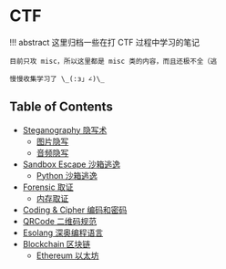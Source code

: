 # CTF

!!! abstract 
    这里归档一些在打 CTF 过程中学习的笔记

    目前只攻 misc，所以这里都是 misc 类的内容，而且还极不全（逃

    慢慢收集学习了 \_(:з」∠)\_

## Table of Contents
- [Steganography 隐写术](steg)
    - [图片隐写](steg/image)
    - [音频隐写](steg/audio)
- [Sandbox Escape 沙箱逃逸](escapes)
    - [Python 沙箱逃逸](escapes/pysandbox)
- [Forensic 取证](forensics)
    - [内存取证](forensics/mem)
- [Coding & Cipher 编码和密码](coding)
- [QRCode 二维码规范](qrcode)
- [Esolang 深奥编程语言](esolang)
- [Blockchain 区块链](blockchain)
    - [Ethereum 以太坊](blockchain/eth)